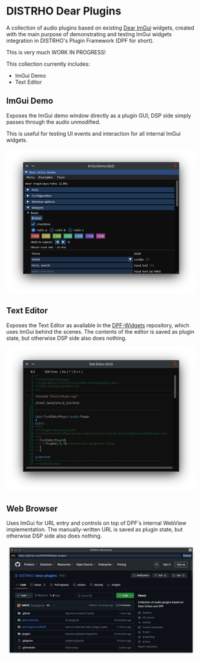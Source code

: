 # DISTRHO Dear Plugins

A collection of audio plugins based on existing [Dear ImGui](https://github.com/ocornut/imgui) widgets,
created with the main purpose of demonstrating and testing ImGui widgets integration in DISTRHO's Plugin Framework (DPF for short).

This is very much WORK IN PROGRESS!

This collection currently includes:<br/>
 - ImGui Demo
 - Text Editor

## ImGui Demo

Exposes the ImGui demo window directly as a plugin GUI, DSP side simply passes through the audio unmodified.

This is useful for testing UI events and interaction for all internal ImGui widgets.

![ImGuiDemo](plugins/ImGuiDemo/Screenshot.png "ImGui Demo")

## Text Editor

Exposes the Text Editor as available in the [DPF-Widgets](https://github.com/DISTRHO/DPF-Widgets) repository, which uses ImGui behind the scenes.
The contents of the editor is saved as plugin state, but otherwise DSP side also does nothing.

![TextEditor](plugins/TextEditor/Screenshot.png "Text Editor")

## Web Browser

Uses ImGui for URL entry and controls on top of DPF's internal WebView implementation.
The manually-written URL is saved as plugin state, but otherwise DSP side also does nothing.

![WebBrowser](plugins/WebBrowser/Screenshot.png "Web Browser")

